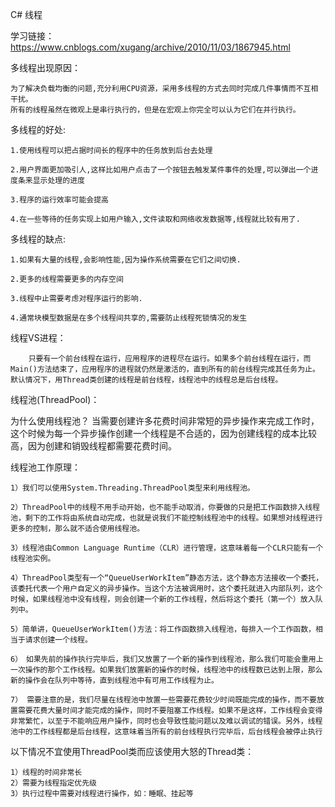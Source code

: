 C# 线程

学习链接：
https://www.cnblogs.com/xugang/archive/2010/11/03/1867945.html

多线程出现原因：

	为了解决负载均衡的问题,充分利用CPU资源，采用多线程的方式去同时完成几件事情而不互相干扰。
	所有的线程虽然在微观上是串行执行的，但是在宏观上你完全可以认为它们在并行执行。
	
	
多线程的好处:

	1.使用线程可以把占据时间长的程序中的任务放到后台去处理
	
	2.用户界面更加吸引人,这样比如用户点击了一个按钮去触发某件事件的处理,可以弹出一个进度条来显示处理的进度
	
	3.程序的运行效率可能会提高
	
	4.在一些等待的任务实现上如用户输入,文件读取和网络收发数据等,线程就比较有用了.
	

多线程的缺点:

	1.如果有大量的线程,会影响性能,因为操作系统需要在它们之间切换.
	
	2.更多的线程需要更多的内存空间
	
	3.线程中止需要考虑对程序运行的影响.
	
	4.通常块模型数据是在多个线程间共享的,需要防止线程死锁情况的发生
	
	
线程VS进程：

        只要有一个前台线程在运行，应用程序的进程尽在运行。如果多个前台线程在运行，而Main()方法结束了，应用程序的进程就仍然是激活的，直到所有的前台线程完成其任务为止。
	默认情况下，用Thread类创建的线程是前台线程，线程池中的线程总是后台线程。
	
	
线程池(ThreadPool)：

为什么使用线程池？
当需要创建许多花费时间非常短的异步操作来完成工作时，这个时候为每一个异步操作创建一个线程是不合适的，因为创建线程的成本比较高，因为创建和销毁线程都需要花费时间。


线程池工作原理：

	1）我们可以使用System.Threading.ThreadPool类型来利用线程池。
	
	2）ThreadPool中的线程不用手动开始，也不能手动取消，你要做的只是把工作函数排入线程池，剩下的工作将由系统自动完成，也就是说我们不能控制线程池中的线程。如果想对线程进行更多的控制，那么就不适合使用线程池。
	
	3）线程池由Common Language Runtime（CLR）进行管理，这意味着每一个CLR只能有一个线程池实例。
	
	4）ThreadPool类型有一个“QueueUserWorkItem”静态方法，这个静态方法接收一个委托，该委托代表一个用户自定义的异步操作。当这个方法被调用时，这个委托就进入内部队列，这个时候，如果线程池中没有线程，则会创建一个新的工作线程，然后将这个委托（第一个）放入队列中。
	
	5）简单讲，QueueUserWorkItem()方法：将工作函数排入线程池，每排入一个工作函数，相当于请求创建一个线程。
	
	6）　如果先前的操作执行完毕后，我们又放置了一个新的操作到线程池，那么我们可能会重用上一次操作的那个工作线程。如果我们放置新的操作的时候，线程池中的线程数已达到上限，那么新的操作会在队列中等待，直到线程池中有可用工作线程为止。
	
	7） 需要注意的是，我们尽量在线程池中放置一些需要花费较少时间既能完成的操作，而不要放置需要花费大量时间才能完成的操作，同时不要阻塞工作线程。如果不是这样，工作线程会变得非常繁忙，以至于不能响应用户操作，同时也会导致性能问题以及难以调试的错误。另外，线程池中的工作线程都是后台线程，这意味着当所有的前台线程执行完毕后，后台线程会被停止执行
	
	
以下情况不宜使用ThreadPool类而应该使用大怒的Thread类：

	1）线程的时间非常长
	2）需要为线程指定优先级
	3）执行过程中需要对线程进行操作，如：睡眠、挂起等
	
	
	



